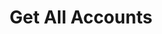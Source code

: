 ---
title: Get All Accounts
excerpt: |-

  Get all accounts associated with a business
api:
  file: openapi-external-b2c.yaml
  operationId: GetAccountsV2
hidden: false
---